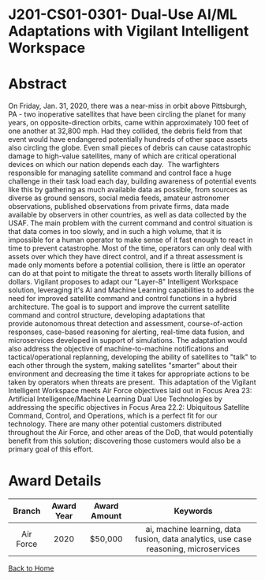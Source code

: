 
J201-CS01-0301- Dual-Use AI/ML Adaptations with Vigilant Intelligent Workspace
==============================================================================

# Abstract


On Friday, Jan. 31, 2020, there was a near-miss in orbit above Pittsburgh, PA - two inoperative satellites that have been circling the planet for many years, on opposite-direction orbits, came within approximately 100 feet of one another at 32,800 mph. Had they collided, the debris field from that event would have endangered potentially hundreds of other space assets also circling the globe. Even small pieces of debris can cause catastrophic damage to high-value satellites, many of which are critical operational devices on which our nation depends each day.  The warfighters responsible for managing satellite command and control face a huge challenge in their task load each day, building awareness of potential events like this by gathering as much available data as possible, from sources as diverse as ground sensors, social media feeds, amateur astronomer observations, published observations from private firms, data made available by observers in other countries, as well as data collected by the USAF. The main problem with the current command and control situation is that data comes in too slowly, and in such a high volume, that it is impossible for a human operator to make sense of it fast enough to react in time to prevent catastrophe. Most of the time, operators can only deal with assets over which they have direct control, and if a threat assessment is made only moments before a potential collision, there is little an operator can do at that point to mitigate the threat to assets worth literally billions of dollars. Vigilant proposes to adapt our "Layer-8" Intelligent Workspace solution, leveraging it's AI and Machine Learning capabilities to address the need for improved satellite command and control functions in a hybrid architecture. The goal is to support and improve the current satellite command and control structure, developing adaptations that provide autonomous threat detection and assessment, course-of-action responses, case-based reasoning for alerting, real-time data fusion, and microservices developed in support of simulations. The adaptation would also address the objective of machine-to-machine notifications and tactical/operational replanning, developing the ability of satellites to "talk" to each other through the system, making satellites "smarter" about their environment and decreasing the time it takes for appropriate actions to be taken by operators when threats are present.  This adaptation of the Vigilant Intelligent Workspace meets Air Force objectives laid out in Focus Area 23: Artificial Intelligence/Machine Learning Dual Use Technologies by addressing the specific objectives in Focus Area 22.2: Ubiquitous Satellite Command, Control, and Operations, which is a perfect fit for our technology. There are many other potential customers distributed throughout the Air Force, and other areas of the DoD, that would potentially benefit from this solution; discovering those customers would also be a primary goal of this effort.   

# Award Details

|Branch|Award Year|Award Amount|Keywords|
| :---: | :---: | :---: | :---: |
|Air Force|2020|$50,000|ai, machine learning, data fusion, data analytics, use case reasoning, microservices|
  
  


[Back to Home](https://github.com/chrischow/dod_sbir_awards/Reports/DJ/#1723)
